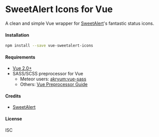 # SweetAlert Icons for Vue
A clean and simple Vue wrapper for [SweetAlert](https://sweetalert.js.org/)'s fantastic status icons.

#### Installation
```bash
npm install --save vue-sweetalert-icons
```

#### Requirements
- [Vue 2.0+](https://vuejs.org/)
- SASS/SCSS preprocessor for Vue
    - Meteor users: [akryum:vue-sass](https://github.com/meteor-vue/vue-meteor/tree/master/packages/vue-sass)
    - Others: [Vue Preprocessor Guide](https://vue-loader.vuejs.org/guide/pre-processors.html)
    
#### Credits
- [SweetAlert](https://sweetalert.js.org/)

#### License
ISC